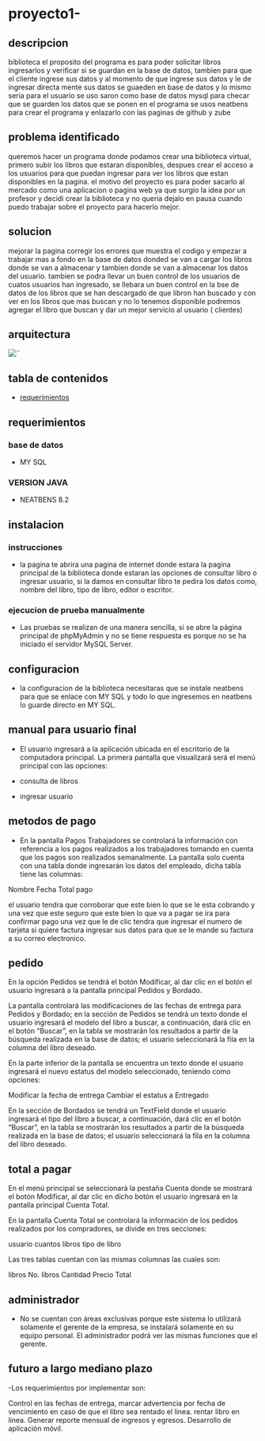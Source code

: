 # proyecto1-

## descripcion

biblioteca 
el proposito del programa es para poder solicitar libros ingresarlos y verificar si se guardan en la base de datos, tambien para que el cliente ingrese sus datos y al momento de que ingrese sus datos y le de ingresar directa mente sus datos se guaeden en base de datos y lo mismo seria para el usuario 
se uso saron  como base de datos mysql para checar que se guarden los datos que se ponen en el programa se usos neatbens para crear el programa y enlazarlo con las paginas de github y zube

## problema identificado

queremos hacer un programa donde podamos crear una biblioteca virtual, primero subir los libros que estaran disponibles, despues crear el acceso a los usuarios para que puedan ingresar para ver los libros que estan disponibles en la pagina.
el motivo del proyecto es para poder sacarlo al mercado como una aplicacion o pagina web ya que surgio la idea por un profesor y decidi crear la biblioteca y no queria dejalo en pausa cuando puedo trabajar sobre el proyecto para hacerlo mejor.

## solucion 

mejorar la pagina corregir los errores que muestra el codigo y empezar a trabajar mas a fondo en la base de datos donded se van a cargar los libros donde se van a almacenar y tambien donde se van a almacenar los datos del usuario.
tambien se podra llevar un buen control de los usuarios de cuatos usuarios han ingresado, se llebara un buen control en la bse de datos de los libros que se han descargado de que libron han buscado y con ver en los libros que mas buscan y no lo tenemos disponible podremos agregar el libro que buscan y dar un mejor servicio al usuario ( clientes) 

## arquitectura

![¨](diagrama.jpg)



## tabla de contenidos

- [requerimientos](#requerimeintos)

## requerimientos

### base de datos 

- MY SQL

### VERSION JAVA 

- NEATBENS 8.2

## instalacion 

### instrucciones 

- la pagina te abrira una pagina de internet donde estara la pagina principal de la biblioteca donde estaran las opciones de consultar libro o ingresar usuario, si la damos en consultar libro te pedira los datos como, nombre del libro, tipo de libro, editor o escritor.

### ejecucion de prueba manualmente

- Las pruebas se realizan de una manera sencilla, si se abre la página principal de phpMyAdmin y no se tiene respuesta es porque no se ha iniciado el servidor MySQL Server.

## configuracion 

- la configuracion de la biblioteca necesitaras que se instale neatbens para que se enlace con MY SQL y todo lo que ingresemos en neatbens lo guarde directo en MY SQL. 

## manual para usuario final 

- El usuario ingresará a la aplicación ubicada en el escritorio de la computadora principal. La primera pantalla que visualizará será el menú principal con las opciones:

- consulta de libros 
- ingresar usuario

## metodos de pago 


- En la pantalla Pagos Trabajadores se controlará la información con referencia a los pagos realizados a los trabajadores tomando en cuenta que los pagos son realizados semanalmente. La pantalla solo cuenta con una tabla donde ingresarán los datos del empleado, dicha tabla tiene las columnas:

Nombre
Fecha
Total pago

el usuario tendra que corroborar que este bien lo que se le esta cobrando y una vez que este seguro que este bien lo que va a pagar se ira para confirmar pago una vez que le de clic tendra que ingresar el numero de tarjeta si quiere factura ingresar sus datos para que se le mande su factura a su correo electronico.

## pedido 

En la opción Pedidos se tendrá el botón Modificar, al dar clic en el botón el usuario ingresará a la pantalla principal Pedidos y Bordado.

La pantalla controlará las modificaciones de las fechas de entrega para Pedidos y Bordado; en la sección de Pedidos se tendrá un texto donde el usuario ingresará el modelo del libro a buscar, a continuación, dará clic en el botón “Buscar”, en la tabla se mostrarán los resultados a partir de la búsqueda realizada en la base de datos; el usuario seleccionará la fila en la columna del libro deseado.

En la parte inferior de la pantalla se encuentra un texto donde el usuario ingresará el nuevo estatus del modelo seleccionado, teniendo como opciones:

Modificar la fecha de entrega
Cambiar el estatus a Entregado

En la sección de Bordados se tendrá un TextField donde el usuario ingresará el tipo del libro a buscar, a continuación, dará clic en el botón “Buscar”, en la tabla se mostrarán los resultados a partir de la búsqueda realizada en la base de datos; el usuario seleccionará la fila en la columna del libro deseado.

## total a pagar 

En el menú principal se seleccionará la pestaña Cuenta donde se mostrará el botón Modificar, al dar clic en dicho botón el usuario ingresará en la pantalla principal Cuenta Total.

En la pantalla Cuenta Total se controlará la información de los pedidos realizados por los compradores, se divide en tres secciones:

usuario
cuantos libros 
tipo de libro

Las tres tablas cuentan con las mismas columnas las cuales son:

libros 
No. libros
Cantidad
Precio
Total

## administrador 

- No se cuentan con áreas exclusivas porque este sistema lo utilizará solamente el gerente de la empresa, se instalará solamente en su equipo personal. El administrador podrá ver las mismas funciones que el gerente.

## futuro a largo mediano plazo

-Los requerimientos por implementar son:

Control en las fechas de entrega, marcar advertencia por fecha de vencimiento en caso de que el libro sea rentado el linea.
rentar libro en linea.
Generar reporte mensual de ingresos y egresos.
Desarrollo de aplicación móvil.
